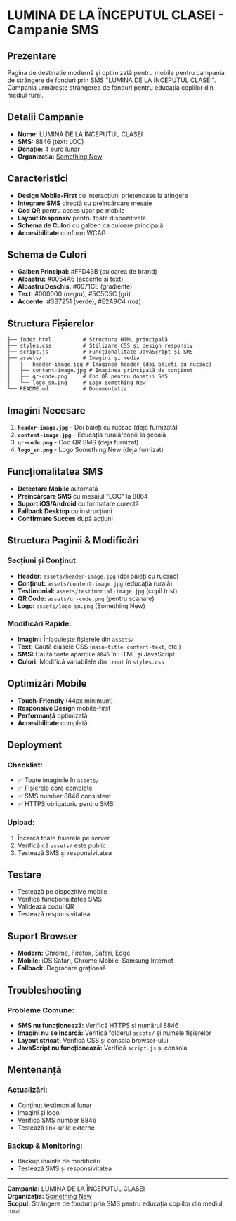 # LUMINA DE LA ÎNCEPUTUL CLASEI - Campanie SMS

## Prezentare

Pagina de destinație modernă și optimizată pentru mobile pentru campania de strângere de fonduri prin SMS "LUMINA DE LA ÎNCEPUTUL CLASEI". Campania urmărește strângerea de fonduri pentru educația copiilor din mediul rural.

## Detalii Campanie

- **Nume:** LUMINA DE LA ÎNCEPUTUL CLASEI
- **SMS:** 8846 (text: LOC)
- **Donație:** 4 euro lunar
- **Organizația:** [Something New](https://something-new.ro/)

## Caracteristici

- **Design Mobile-First** cu interacțiuni prietenoase la atingere
- **Integrare SMS** directă cu preîncărcare mesaje
- **Cod QR** pentru acces ușor pe mobile
- **Layout Responsiv** pentru toate dispozitivele
- **Schema de Culori** cu galben ca culoare principală
- **Accesibilitate** conform WCAG

## Schema de Culori

- **Galben Principal:** #FFD43B (culoarea de brand)
- **Albastru:** #0054A6 (accente și text)
- **Albastru Deschis:** #0071CE (gradiente)
- **Text:** #000000 (negru), #5C5C5C (gri)
- **Accente:** #3B7251 (verde), #E2A9C4 (roz)

## Structura Fișierelor

```
├── index.html          # Structura HTML principală
├── styles.css          # Stilizare CSS și design responsiv
├── script.js           # Funcționalitate JavaScript și SMS
├── assets/             # Imagini și media
│   ├── header-image.jpg # Imaginea header (doi băieți cu rucsac)
│   ├── content-image.jpg # Imaginea principală de conținut
│   ├── qr-code.png     # Cod QR pentru donații SMS
│   └── logo_sn.png     # Logo Something New
└── README.md           # Documentația
```

## Imagini Necesare

1. **`header-image.jpg`** - Doi băieți cu rucsac (deja furnizată)
2. **`content-image.jpg`** - Educația rurală/copiii la școală
3. **`qr-code.png`** - Cod QR SMS (deja furnizat)
4. **`logo_sn.png`** - Logo Something New (deja furnizat)

## Funcționalitatea SMS

- **Detectare Mobile** automată
- **Preîncărcare SMS** cu mesajul "LOC" la 8864
- **Suport iOS/Android** cu formatare corectă
- **Fallback Desktop** cu instrucțiuni
- **Confirmare Succes** după acțiuni

## Structura Paginii & Modificări

### **Secțiuni și Conținut**

- **Header:** `assets/header-image.jpg` (doi băieți cu rucsac)
- **Conținut:** `assets/content-image.jpg` (educația rurală)
- **Testimonial:** `assets/testimonial-image.jpg` (copil trist)
- **QR Code:** `assets/qr-code.png` (pentru scanare)
- **Logo:** `assets/logo_sn.png` (Something New)

### **Modificări Rapide:**

- **Imagini:** Înlocuiește fișierele din `assets/`
- **Text:** Caută clasele CSS (`main-title`, `content-text`, etc.)
- **SMS:** Caută toate aparițiile `8846` în HTML și JavaScript
- **Culori:** Modifică variabilele din `:root` în `styles.css`

## Optimizări Mobile

- **Touch-Friendly** (44px minimum)
- **Responsive Design** mobile-first
- **Performanță** optimizată
- **Accesibilitate** completă

## Deployment

### **Checklist:**

- ✅ Toate imaginile în `assets/`
- ✅ Fișierele core complete
- ✅ SMS number 8846 consistent
- ✅ HTTPS obligatoriu pentru SMS

### **Upload:**

1. Încarcă toate fișierele pe server
2. Verifică că `assets/` este public
3. Testează SMS și responsivitatea

## Testare

- Testează pe dispozitive mobile
- Verifică funcționalitatea SMS
- Validează codul QR
- Testează responsivitatea

## Suport Browser

- **Modern:** Chrome, Firefox, Safari, Edge
- **Mobile:** iOS Safari, Chrome Mobile, Samsung Internet
- **Fallback:** Degradare grațioasă

## Troubleshooting

### **Probleme Comune:**

- **SMS nu funcționează:** Verifică HTTPS și numărul 8846
- **Imagini nu se încarcă:** Verifică folderul `assets/` și numele fișierelor
- **Layout stricat:** Verifică CSS și consola browser-ului
- **JavaScript nu funcționează:** Verifică `script.js` și consola

## Mentenanță

### **Actualizări:**

- Conținut testimonial lunar
- Imagini și logo
- Verifică SMS number 8846
- Testează link-urile externe

### **Backup & Monitoring:**

- Backup înainte de modificări
- Testează SMS și responsivitatea

---

**Campania:** LUMINA DE LA ÎNCEPUTUL CLASEI  
**Organizația:** [Something New](https://something-new.ro/)  
**Scopul:** Strângere de fonduri prin SMS pentru educația copiilor din mediul rural  
